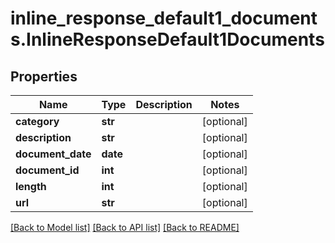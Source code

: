 # inline_response_default1_documents.InlineResponseDefault1Documents

## Properties
Name | Type | Description | Notes
------------ | ------------- | ------------- | -------------
**category** | **str** |  | [optional]
**description** | **str** |  | [optional]
**document_date** | **date** |  | [optional]
**document_id** | **int** |  | [optional]
**length** | **int** |  | [optional]
**url** | **str** |  | [optional]

[[Back to Model list]](../README.md#documentation-for-models) [[Back to API list]](../README.md#documentation-for-api-endpoints) [[Back to README]](../README.md)
